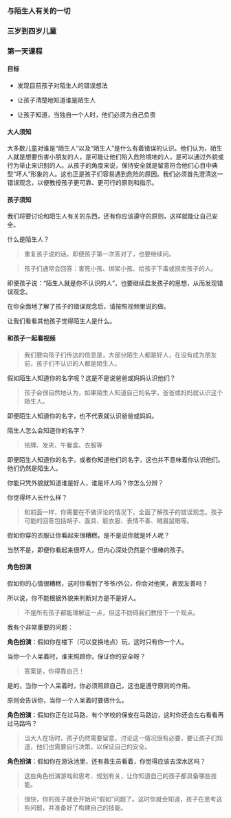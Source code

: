 ### 与陌生人有关的一切

### 三岁到四岁儿童

### 第一天课程

#### 目标

* 发现目前孩子对陌生人的错误想法

* 让孩子清楚地知道谁是陌生人

* 让孩子知道，当独自一个人时，他们必须为自己负责

#### 大人须知

大多数儿童对谁是“陌生人”以及“陌生人”是什么有着错误的认识。他们认为，陌生人就是想要伤害小朋友的人，是可能让他们陷入危险境地的人，是可以通过外貌或行为举止来识别的人。从孩子的角度来说，保持安全就是留意符合他们心目中典型“坏人”形象的人。这也正是孩子们容易遇到危险的原因。我们必须首先澄清这一错误观念，以便教授孩子更可靠、更可行的原则和指示。

#### 孩子须知

我们将要讨论和陌生人有关的东西，还有你应该遵守的原则，这样就能让自己安全。

什么是陌生人？

> 重复孩子说的话。即便孩子第一次答对了，也要继续问。

> 孩子们通常会回答：害死小孩、绑架小孩、给孩子下毒或拐卖孩子的人。

即便孩子说：“陌生人就是你不认识的人”，也要继续启发孩子的思想，从而发现错误观念。

在你全面地了解了孩子的错误观念后，请按照视频里说的做。

让我们看看其他孩子觉得陌生人是什么。

#### 和孩子一起看视频

> 我们要向孩子们传达的信息是，大部分陌生人都是好人，在没有成为朋友前，孩子们不认识的人都是陌生人。

假如陌生人知道你的名字呢？这是不是说爸爸或妈妈认识他们？

> 孩子会很自然地认为，如果陌生人知道自己的名字，爸爸或妈妈就认识这个陌生人。

即便陌生人知道你的名字，也不代表就认识爸爸或妈妈。

陌生人怎么会知道你的名字？

> 铭牌、发夹、午餐盒、衣服等

即便陌生人知道你的名字，或者你知道他们的名字，这也并不意味着你认识他们。他们仍然是陌生人。

你能只凭外貌就知道谁是好人，谁是坏人吗？你怎么分辨？

你觉得坏人长什么样？

> 和前面一样，你需要在不做评论的情况下，全面了解孩子的错误观念。孩子可能的回答包括胡子、面具、脏衣服、表情不善、贼眉鼠眼等。

假如你穿的衣服让你看起来很糟糕。是不是说你就是坏人呢？

当然不是，即便你看起来很吓人，但内心深处仍然是个很棒的孩子。

#### 角色扮演

假如你的心情很糟糕，这时你看到了爷爷/外公，你会对他笑，表现友善吗？

所以说，你不能根据外貌来判断对方是不是好人。

> 不是所有孩子都能理解这一点，但这不妨碍我们教授下一个观点。

我有个非常重要的问题：

**角色扮演**：假如你在楼下（可以变换地点）玩，这时只有你一个人。

当你一个人呆着时，谁来照顾你，保证你的安全呀？

> 答案是，你得靠自己！

是的，当你一个人呆着时，你必须照顾自己，这也是遵守原则的作用。

原则会告诉你，当你一个人呆着时要做什么。

**角色扮演**：假如你正在过马路，有个学校的保安在马路边，这时你还会左右看看再过马路吗？

> 当大人在场时，孩子仍然需要留意，讨论这一情况很有必要，要让孩子们知道，他们也需要自行决策，以保证自己的安全。

**角色扮演**：假如你在游泳池里，还有救生员看着，你觉得应该去深水区吗？

> 这些角色扮演游戏和思考、规划有关，让你知道自己的孩子都具备哪些技能。

> 很快，你的孩子就会开始问“假如”问题了。这时你就会知道，孩子在思考这些问题，并准备好了构建自己的技能。